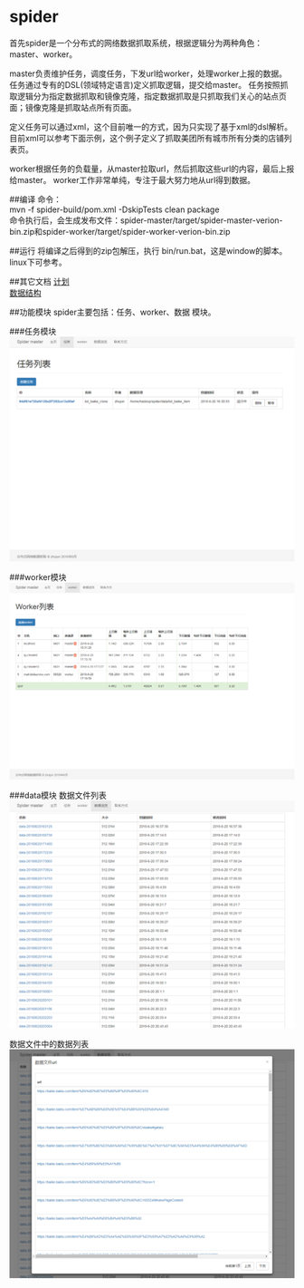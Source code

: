 # spider
首先spider是一个分布式的网络数据抓取系统，根据逻辑分为两种角色：master、worker。

<p>
master负责维护任务，调度任务，下发url给worker，处理worker上报的数据。
 任务通过专有的DSL(领域特定语言)定义抓取逻辑，提交给master。
任务按照抓取逻辑分为指定数据抓取和镜像克隆，指定数据抓取是只抓取我们关心的站点页面；镜像克隆是抓取站点所有页面。
</p>

<p>
定义任务可以通过xml，这个目前唯一的方式，因为只实现了基于xml的dsl解析。目前xml可以参考下面示例，这个例子定义了抓取美团所有城市所有分类的店铺列表页。
</p>

<p>
worker根据任务的负载量，从master拉取url，然后抓取这些url的内容，最后上报给master。
worker工作非常单纯，专注于最大努力地从url得到数据。
</p>

##编译
命令：<br/>
mvn -f spider-build/pom.xml -DskipTests clean package <br/>
命令执行后，会生成发布文件：spider-master/target/spider-master-verion-bin.zip和spider-worker/target/spider-worker-verion-bin.zip


##运行
将编译之后得到的zip包解压，执行 bin/run.bat，这是window的脚本。linux下可参考。

##其它文档
[计划](doc/计划.md)<br/>
[数据结构](doc/数据结构.md)<br/>

##功能模块
spider主要包括：任务、worker、数据 模块。

###任务模块
![image](https://github.com/JonZhu/spider/raw/dev1.0/doc/image/spider_task.png)

###worker模块
![image](https://github.com/JonZhu/spider/raw/dev1.0/doc/image/spider_worker.png)

###data模块
数据文件列表
![image](https://github.com/JonZhu/spider/raw/dev1.0/doc/image/spider_data_2.png)

数据文件中的数据列表
![image](https://github.com/JonZhu/spider/raw/dev1.0/doc/image/spider_data_3.png)